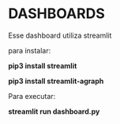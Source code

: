 # DASHBOARDS

Esse dashboard utiliza streamlit

para instalar:

**pip3 install streamlit**

**pip3 install streamlit-agraph**


Para executar:

**streamlit run dashboard.py**

